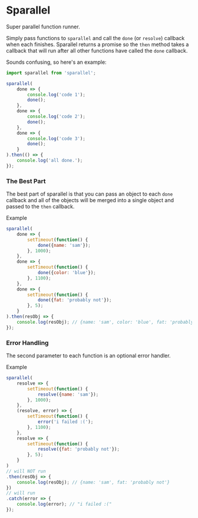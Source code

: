 # Sparallel

Super parallel function runner.

Simply pass functions to `sparallel` and call the `done` (or `resolve`) callback when each finishes. Sparallel returns a promise so the `then` method takes a callback that will run after all other functions have called the `done` callback.

Sounds confusing, so here's an example:

``` javascript
import sparallel from 'sparallel';

sparallel(
    done => {
        console.log('code 1');
        done();
    },
    done => {
        console.log('code 2');
        done();
    },
    done => {
        console.log('code 3');
        done();
    }
).then(() => {
    console.log('all done.');
});
```

### The Best Part

The best part of sparallel is that you can pass an object to each `done` callback and all of the objects will be merged into a single object and passed to the `then` callback.

Example

``` javascript
sparallel(
    done => {
        setTimeout(function() {
            done({name: 'sam'});
        }, 1000);
    },
    done => {
        setTimeout(function() {
            done({color: 'blue'});
        }, 1100);
    },
    done => {
        setTimeout(function() {
            done({fat: 'probably not'});
        }, 5);
    }
).then(resObj => {
    console.log(resObj); // {name: 'sam', color: 'blue', fat: 'probably not'}
});
```

### Error Handling

The second parameter to each function is an optional error handler.

Example

``` javascript
sparallel(
    resolve => {
        setTimeout(function() {
            resolve({name: 'sam'});
        }, 1000);
    },
    (resolve, error) => {
        setTimeout(function() {
            error('i failed :(');
        }, 1100);
    },
    resolve => {
        setTimeout(function() {
            resolve({fat: 'probably not'});
        }, 5);
    }
)
// will NOT run
.then(resObj => {
    console.log(resObj); // {name: 'sam', fat: 'probably not'}
})
// will run
.catch(error => {
    console.log(error); // "i failed :("
});
```
